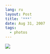 ```yaml
---
lang: ru
layout: Post
title: '***'
date: Aug 31, 2007
tags:
  - photos
---
```


![](http://wow.sapegin.me/0Z0X3k403K0C/Sapegin-Artem-20D-2007-05-26-344-4425.jpg)
